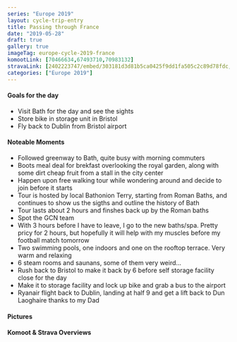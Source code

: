 ```yaml
---
series: "Europe 2019"
layout: cycle-trip-entry
title: Passing through France
date: "2019-05-28"
draft: true
gallery: true
imageTag: europe-cycle-2019-france
komootLink: [70466634,67493710,70983132]
stravaLink: [2402223747/embed/303181d3d81b5ca0425f9dd1fa505c2c89d78fdc, 2403925392/embed/890e3ae6ba48c09b2a3204457be5d6324b54dd98]
categories: ["Europe 2019"]
---
```


#### Goals for the day

*   Visit Bath for the day and see the sights
*   Store bike in storage unit in Bristol
*   Fly back to Dublin from Bristol airport



#### Noteable Moments

*   Followed greenway to Bath, quite busy with morning commuters
*   Boots meal deal for brekfast overlooking the royal garden, along with some dirt cheap fruit from a stall in the city center
*   Happen upon free walking tour while wondering around and decide to join before it starts
*   Tour is hosted by local Bathonion Terry, starting from Roman Baths, and continues to show us the sigths and outline the history of Bath
*   Tour lasts about 2 hours and finshes back up by the Roman baths
*   Spot the GCN team
*   With 3 hours before I have to leave, I go to the new baths/spa. Pretty pricy for 2 hours, but hopefully it will help with my muscles before my football match tomorrow
*   Two swimming pools, one indoors and one on the rooftop terrace. Very warm and relaxing
*   6 steam rooms and saunans, some of them very weird...
*   Rush back to Bristol to make it back by 6 before self storage facility close for the day
*   Make it to storage facility and lock up bike and grab a bus to the airport
*   Ryanair flight back to Dublin, landing at half 9 and get a lift back to Dun Laoghaire thanks to my Dad

#### Pictures

#### Komoot & Strava Overviews
